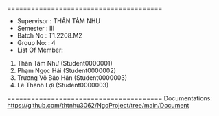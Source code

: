 =======================================
+ Supervisor : THÂN TÂM NHƯ
+ Semester : III
+ Batch No : T1.2208.M2
+ Group No: : 4
+ List Of Member:
1. Thân Tâm Như (Student0000001)
2. Phạm Ngọc Hải (Student0000002)
3. Trương Võ Bảo Hân (Student0000003)
4. Lê Thành Lợi (Student0000003)
   
=======================================
Documentations: https://github.com/thtnhu3062/NgoProject/tree/main/Document
